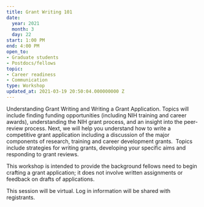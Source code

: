 ```yaml
---
title: Grant Writing 101
date:
  year: 2021
  month: 3
  day: 22
start: 1:00 PM
end: 4:00 PM
open_to:
- Graduate students
- Postdocs/fellows
topic:
- Career readiness
- Communication
type: Workshop
updated_at: 2021-03-19 20:50:04.000000000 Z
---
```

Understanding Grant Writing and Writing a Grant Application. Topics will
include finding funding opportunities (including NIH training and career
awards), understanding the NIH grant process, and an insight into the
peer-review process. Next, we will help you understand how to write a
competitive grant application including a discussion of the major
components of research, training and career development grants.  Topics
include strategies for writing grants, developing your specific aims and
responding to grant reviews.

This workshop is intended to provide the background fellows need to
begin crafting a grant application; it does not involve written
assignments or feedback on drafts of applications.

This session will be virtual. Log in information will be shared with
registrants.

 

 
